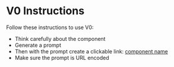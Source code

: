 # V0 Instructions

Follow these instructions to use V0:

- Think carefully about the component
- Generate a prompt
- Then with the prompt create a clickable link: [component name](https://v0.dev/chat?q={prompt})
- Make sure the prompt is URL encoded
